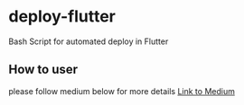 # deploy-flutter
Bash Script for automated deploy in Flutter
## How to user
please follow medium below for more details
[Link to Medium](https://benamorn.medium.com/series-flutter-ci-cd-%E0%B8%95%E0%B8%AD%E0%B8%99-autodeployment-%E0%B9%81%E0%B8%9A%E0%B8%9A%E0%B9%80%E0%B8%97%E0%B9%88%E0%B8%AB%E0%B9%8C%E0%B9%86-6c64d09cbfa0)
